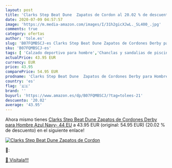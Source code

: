 ```yaml
---
layout: post
title: 'Clarks Step Beat Dune  Zapatos de Cordon al 20.02 % de descuento'
date: 2020-07-09 04:57:57
image: 'https://m.media-amazon.com/images/I/31h2gicXJwL._SL400_.jpg'
comments: true
category: ofertas
author: 'tole.es'
slug: 'B07FQMBSCJ-es Clarks Step Beat Dune Zapatos de Cordones Derby para...'
sku: 'B07FQMBSCJ-es'
tags: [ 'Calzado deportivo para hombre','Chanclas y sandalias de piscina para hombre','Sandalias de vestir para hombre','Zapatillas y calzado deportivo para hombre','Zapatos','Zapatos para hombre','Zapatos y complementos','zapatos', ]
actualPrice: 43.95 EUR
currency: EUR
price: 43.95
comparePrice: 54.95 EUR
prodname: 'Clarks Step Beat Dune  Zapatos de Cordones Derby para Hombre  Azul  Navy-   44 EU'
country: 'es'
flag: '🇪🇸'
brand: ''
buyurl: 'https://www.amazon.es/dp/B07FQMBSCJ/?tag=tolees-21'
descuento: '20.02'
average: '43.95'
---
```


Ahora mismo tienes [Clarks Step Beat Dune  Zapatos de Cordones Derby para Hombre  Azul  Navy-   44 EU](https://www.amazon.es/dp/B07FQMBSCJ/?tag=tolees-21) a 43.95 EUR (original: 54.95 EUR) (20.02 %  de descuento) en el siguiente enlace!

[![Clarks Step Beat Dune  Zapatos de Cordon](https://m.media-amazon.com/images/I/31h2gicXJwL._SL400_.jpg)](https://www.amazon.es/dp/B07FQMBSCJ/?tag=tolees-21)

🔎:


[🛒 Visítala!!!](https://www.amazon.es/dp/B07FQMBSCJ/?tag=tolees-21)
